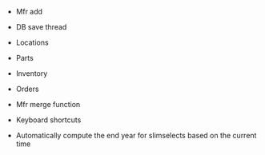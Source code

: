 * Mfr add
* DB save thread

* Locations
* Parts
* Inventory
* Orders

* Mfr merge function
* Keyboard shortcuts
* Automatically compute the end year for slimselects based on the current time
